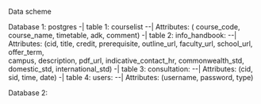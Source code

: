 Data scheme


Database 1: postgres
    -| table 1: courselist 
        --| Attributes: (
                course_code, 
                course_name, 
                timetable, 
                adk, 
                comment)
    -| table 2: info_handbook:
        --| Attributes: 
                (cid, 
                title, 
                credit, 
                prerequisite, 
                outline_url, 
                faculty_url, 
                school_url, 
                offer_term,           
                campus, 
                description, 
                pdf_url, 
                indicative_contact_hr, 
                commonwealth_std, 
                domestic_std,
                international_std)
    -| table 3: consultation:
            --| Attributes:
                    (cid,
                     sid,
                     time,
                     date)
    -| table 4: users:
            --| Attributes:
                    (username,
                     password,
                     type)

Database 2: 
